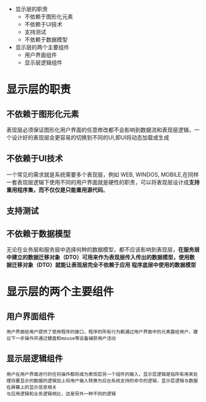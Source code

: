  * 显示层的职责
   * 不依赖于图形化元素
   * 不依赖于UI技术
   * 支持测试
   * 不依赖于数据模型
 * 显示层的两个主要组件
     * 用户界面组件
     * 显示层逻辑组件


# 显示层的职责

## 不依赖于图形化元素

   表现层必须保证图形化用户界面的任意修改都不会影响到数据流和表现层逻辑，一个设计好的表现层会更容易的切换到不同的UI,即UI将动态加载或生成

## 不依赖于UI技术
   
   一个常见的需求就是系统需要多个表现层，例如 WEB, WINDOS, MOBILE,在同样一套表现层逻辑下使用不同的用户界面就是硬性的职责，可以将表现层设计成**支持重用程序集，而不仅仅是只能重用源代码**。

## 支持测试

## 不依赖于数据模型

   无论在业务层和服务层中选择何种的数据模型，都不应该影响到表现层，**在服务层中建立的数据迁移对象（DTO）可用来作为表现层传入传出的数据模型，使用数据迁移对象（DTO）就能让表现层完全不依赖于应用
   程序底层中使用的数据模型**

# 显示层的两个主要组件

## 用户界面组件

    用户界面给用户提供了使用程序的接口，程序的所有行为都通过用户界面中的元素露给用户，建议下一步操作并通过健盘和mouse等设备捕获用户活动

## 显示层逻辑组件

    用户在用户界面进行的任何操作都将成为表现层另一个组件的输入，显示层逻辑是指所有用来处理将要显示的数据的逻辑加上将用户输入转换为后台系统支持的命令的逻辑，显示层逻辑与数据在屏幕上的显示信息相关
    与应用逻辑和业务逻辑相比，这是另外一种不同的逻辑
